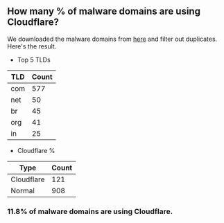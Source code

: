 ## How many % of malware domains are using Cloudflare?


We downloaded the malware domains from [here](https://urlhaus.abuse.ch) and filter out duplicates.
Here's the result.


[//]: # (start replacement)


- Top 5 TLDs

| TLD | Count |
| --- | --- |
| com | 577 |
| net | 50 |
| br | 45 |
| org | 41 |
| in | 25 |


- Cloudflare %

| Type | Count |
| --- | --- |
| Cloudflare | 121 |
| Normal | 908 |


### 11.8% of malware domains are using Cloudflare.